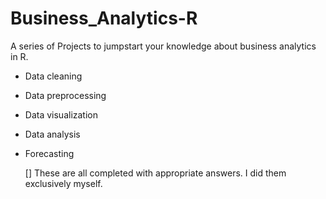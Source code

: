 # Business_Analytics-R
A series of Projects to jumpstart your knowledge about business analytics in R. 

- Data cleaning
- Data preprocessing
- Data visualization
- Data analysis
- Forecasting 

  [] These are all completed with appropriate answers. I did them exclusively myself.
